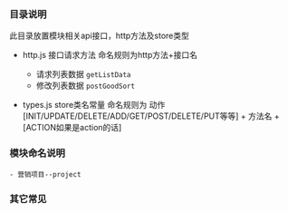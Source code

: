### 目录说明
此目录放置模块相关api接口，http方法及store类型


- http.js 接口请求方法 命名规则为http方法+接口名
    - 请求列表数据  `getListData`
    - 修改列表数据  `postGoodSort`

- types.js store类名常量 命名规则为 动作[INIT/UPDATE/DELETE/ADD/GET/POST/DELETE/PUT等等] + 方法名 + [ACTION如果是action的话]

### 模块命名说明
    - 营销项目--project  

### 其它常见
